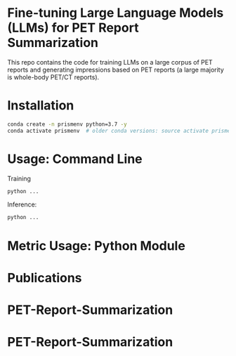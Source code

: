 # Fine-tuning Large Language Models (LLMs) for PET Report Summarization

This repo contains the code for training LLMs on a large corpus of PET reports and generating impressions based on PET reports (a large majority is whole-body PET/CT reports). 


# Installation

```bash
conda create -n prismenv python=3.7 -y
conda activate prismenv  # older conda versions: source activate prismenv
```


# Usage: Command Line

Training 
```bash
python ... 
```

Inference: 
```bash
python ... 
```

# Metric Usage: Python Module

# Publications
# PET-Report-Summarization
# PET-Report-Summarization
